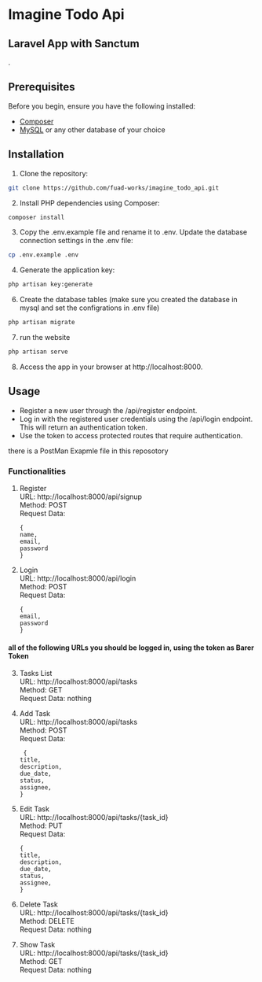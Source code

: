 # Imagine Todo Api
## Laravel App with Sanctum
.

## Prerequisites

Before you begin, ensure you have the following installed:

- [Composer](https://getcomposer.org/)
- [MySQL](https://www.mysql.com/) or any other database of your choice

## Installation

1. Clone the repository:

```bash
git clone https://github.com/fuad-works/imagine_todo_api.git
```
   
2. Install PHP dependencies using Composer:

```bash
composer install
```

3. Copy the .env.example file and rename it to .env. Update the database connection settings in the .env file:

```bash
cp .env.example .env
```

4. Generate the application key:
```bash
php artisan key:generate
```

6. Create the database tables (make sure you created the database in mysql and set the configrations in .env file)
```bash
php artisan migrate
```

7. run the website
```bash
php artisan serve
```

8. Access the app in your browser at http://localhost:8000.

## Usage 
- Register a new user through the /api/register endpoint.
- Log in with the registered user credentials using the /api/login endpoint. This will return an authentication token.
- Use the token to access protected routes that require authentication.

there is a PostMan Exapmle file in this reposotory 


### Functionalities 
1. Register <br>
   URL: http://localhost:8000/api/signup <br>
   Method: POST <br>
   Request Data: <br>
   ```
   { 
   name,
   email,
   password
   } 
   ```
   
3. Login <br>
URL: http://localhost:8000/api/login <br>
   Method: POST <br>
   Request Data: <br>
   ```
   { 
   email,
   password
   }
   ```

#### all of the following URLs you should be logged in, using the token as Barer Token
3. Tasks List <br>
URL: http://localhost:8000/api/tasks <br>
   Method: GET <br>
   Request Data: nothing <br>

4. Add Task <br>
URL: http://localhost:8000/api/tasks <br>
   Method: POST <br>
   Request Data: <br>
   ```
    { 
   title,
   description,
   due_date,
   status,
   assignee,
   }
   ```

   
5. Edit Task <br>
URL: http://localhost:8000/api/tasks/{task_id} <br>
   Method: PUT <br>
   Request Data: <br>
   ```
   { 
   title,
   description,
   due_date,
   status,
   assignee,
   }
   ```


6. Delete Task <br>
URL: http://localhost:8000/api/tasks/{task_id} <br>
   Method: DELETE <br>
   Request Data: nothing <br>


7. Show Task  <br>
URL: http://localhost:8000/api/tasks/{task_id} <br>
   Method: GET <br>
   Request Data: nothing <br>

 
